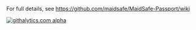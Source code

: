 For full details, see https://github.com/maidsafe/MaidSafe-Passport/wiki

[![githalytics.com alpha](https://cruel-carlota.pagodabox.com/08188f794a36ad298a39562c2e216fc4 "githalytics.com")](http://githalytics.com/maidsafe/MaidSafe-Passport)
